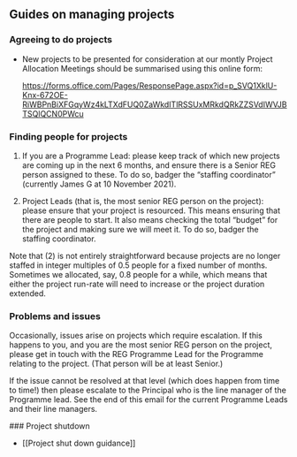 ## Guides on managing projects

### Agreeing to do projects

- New projects to be presented for consideration at our montly Project Allocation Meetings should be summarised using this online form:

  https://forms.office.com/Pages/ResponsePage.aspx?id=p_SVQ1XklU-Knx-672OE-RiWBPnBiXFGqyWz4kLTXdFUQ0ZaWkdITlRSSUxMRkdQRkZZSVdIWVJBTSQlQCN0PWcu

### Finding people for projects

1. If you are a Programme Lead: please keep track of which new projects are coming up in the next 6 months, and ensure there is a Senior REG person assigned to these. To do so, badger the “staffing coordinator” (currently James G at 10 November 2021).

2. Project Leads (that is, the most senior REG person on the project): please ensure that your project is resourced. This means ensuring that there are people to start. It also means checking the total “budget” for the project and making sure we will meet it. To do so, badger the staffing coordinator.

Note that (2) is not entirely straightforward because projects are no longer staffed in integer multiples of 0.5 people for a fixed number of months. Sometimes we allocated, say, 0.8 people for a while, which means that either the project run-rate will need to increase or the project duration extended.

### Problems and issues

Occasionally, issues arise on projects which require escalation. If this happens to you, and you are the most senior REG person on the project, please get in touch with the REG Programme Lead for the Programme relating to the project. (That person will be at least Senior.)

If the issue cannot be resolved at that level (which does happen from time to time!) then please escalate to the Principal who is the line manager of the Programme lead. See the end of this email for the current Programme Leads and their line managers.

### Project shutdown

- [[Project shut down guidance]]
